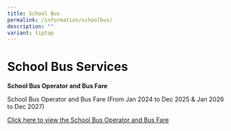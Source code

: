 ```yaml
---
title: School Bus
permalink: /information/schoolbus/
description: ""
variant: tiptap
---
```

<h1><strong>School Bus Services</strong></h1>
<p><strong>School Bus Operator and Bus Fare</strong>
</p>
<p>School Bus Operator and Bus Fare (From Jan 2024 to Dec 2025 &amp; Jan
2026 to Dec 2027)</p>
<p></p>
<p><a href="/files/School_Bus_Services___ZPS__2024__2025___2026__2027_.pdf" rel="noopener noreferrer nofollow" target="_blank">Click here to view the School Bus Operator and Bus Fare</a>
</p>